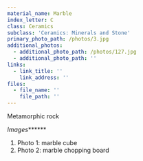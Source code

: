 ```yaml
---
material_name: Marble
index_letter: C
class: Ceramics
subclass: 'Ceramics: Minerals and Stone'
primary_photo_path: /photos/3.jpg
additional_photos:
  - additional_photo_path: /photos/127.jpg
  - additional_photo_path: ''
links:
  - link_title: ''
    link_address: ''
files:
  - file_name: ''
    file_path: ''
---
```


Metamorphic rock

*Images*******

1. Photo 1: marble cube
2. Photo 2: marble chopping board